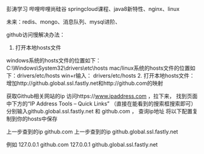 彭涛学习 哔哩哔哩尚硅谷 springcloud课程、java8新特性、nginx、linux

未来：redis、mongo、消息队列、mysql进阶、


github访问慢解决办法：

1. 打开本地hosts文件

windows系统的hosts文件的位置如下：
C:\Windows\System32\drivers\etc\hosts
mac/linux系统的hosts文件的位置如下：drivers/etc/hosts
win+r输入： drivers/etc/hosts
2. 打开本地hosts文件：
    增加http://github.global.ssl.fastly.net和http://github.com的映射

获取Github相关网站的ip
访问https://www.ipaddress.com  ，拉下来，
找到页面中下方的“IP Address Tools – Quick Links”
（直接在能看到的搜索框搜索即可）
分别输入github.global.ssl.fastly.net    和   github.com  ，
查询ip地址
将以下配置复制到你的hosts中保存 

上一步查到的ip	github.com
上一步查到的ip	github.global.ssl.fastly.net

例如
127.0.0.1	github.com
127.0.0.1	github.global.ssl.fastly.net





























